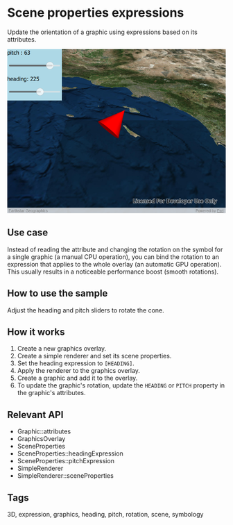 # Scene properties expressions

Update the orientation of a graphic using expressions based on its attributes.

![](screenshot.png)

## Use case

Instead of reading the attribute and changing the rotation on the symbol for a single graphic (a manual CPU operation), you can bind the rotation to an expression that applies to the whole overlay (an automatic GPU operation). This usually results in a noticeable performance boost (smooth rotations).

## How to use the sample

Adjust the heading and pitch sliders to rotate the cone.

## How it works

1. Create a new graphics overlay.
2. Create a simple renderer and set its scene properties.
3. Set the heading expression to `[HEADING]`.
4. Apply the renderer to the graphics overlay.
5. Create a graphic and add it to the overlay.
6. To update the graphic's rotation, update the `HEADING` or `PITCH` property in the graphic's attributes.

## Relevant API

* Graphic::attributes
* GraphicsOverlay
* SceneProperties
* SceneProperties::headingExpression
* SceneProperties::pitchExpression
* SimpleRenderer
* SimpleRenderer::sceneProperties

## Tags

3D, expression, graphics, heading, pitch, rotation, scene, symbology
